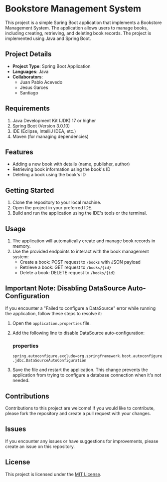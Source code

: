 # Bookstore Management System

This project is a simple Spring Boot application that implements a Bookstore Management System. The application allows users to manage books, including creating, retrieving, and deleting book records. The project is implemented using Java and Spring Boot.

## Project Details

- **Project Type**: Spring Boot Application
- **Languages**: Java
- **Collaborators**:
  - Juan Pablo Acevedo
  - Jesus Garces
  - Santiago

## Requirements

1. Java Development Kit (JDK) 17 or higher
2. Spring Boot (Version 3.0.10)
3. IDE (Eclipse, IntelliJ IDEA, etc.)
4. Maven (for managing dependencies)

## Features

- Adding a new book with details (name, publisher, author)
- Retrieving book information using the book's ID
- Deleting a book using the book's ID

## Getting Started

1. Clone the repository to your local machine.
2. Open the project in your preferred IDE.
3. Build and run the application using the IDE's tools or the terminal.

## Usage

1. The application will automatically create and manage book records in memory.
2. Use the provided endpoints to interact with the book management system:
   - Create a book: POST request to `/books` with JSON payload
   - Retrieve a book: GET request to `/books/{id}`
   - Delete a book: DELETE request to `/books/{id}`

## Important Note: Disabling DataSource Auto-Configuration

If you encounter a "Failed to configure a DataSource" error while running the application, follow these steps to resolve it:

1. Open the `application.properties` file.
2. Add the following line to disable DataSource auto-configuration:

   ### properties
   ```spring.autoconfigure.exclude=org.springframework.boot.autoconfigure.jdbc.DataSourceAutoConfiguration ```

3. Save the file and restart the application. This change prevents the application from trying to configure a database connection when it's not needed.


## Contributions

Contributions to this project are welcome! If you would like to contribute, please fork the repository and create a pull request with your changes.

## Issues

If you encounter any issues or have suggestions for improvements, please create an issue on this repository.

## License

This project is licensed under the [MIT License](LICENSE).
